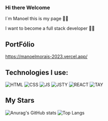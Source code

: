 ### Hi there Welcome

I´m Manoel this is my page 👻🐧

I want to become a full stack developer 👻🐧

## PortFólio
https://manoelmorais-2023.vercel.app/

## Technologies I use:

![HTML](https://img.shields.io/badge/HTML5-E34F26?style=for-the-badge&logo=html5&logoColor=white)
![CSS](https://img.shields.io/badge/CSS3-1572B6?style=for-the-badge&logo=css3&logoColor=white) 
![JS](https://img.shields.io/badge/JavaScript-323330?style=for-the-badge&logo=javascript&logoColor=F7DF1E) 
![JSTY](https://img.shields.io/badge/TypeScript-007ACC?style=for-the-badge&logo=typescript&logoColor=white) 
![REACT](https://img.shields.io/badge/React-20232A?style=for-the-badge&logo=react&logoColor=61DAFB) 
![TAY](https://img.shields.io/badge/Tailwind_CSS-38B2AC?style=for-the-badge&logo=tailwind-css&logoColor=white)


## My Stars

![Anurag's GitHub stats](https://github-readme-stats.vercel.app/api?username=ManoelMorais&show_icons=true&theme=transparent)
![Top Langs](https://github-readme-stats.vercel.app/api/top-langs/?username=manoelmorais&hide=html)
